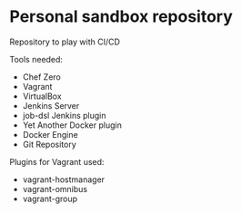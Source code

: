 # Personal sandbox repository

Repository to play with CI/CD

Tools needed:
* Chef Zero
* Vagrant
* VirtualBox
* Jenkins Server
* job-dsl Jenkins plugin
* Yet Another Docker plugin
* Docker Engine
* Git Repository

Plugins for Vagrant used:
* vagrant-hostmanager
* vagrant-omnibus
* vagrant-group